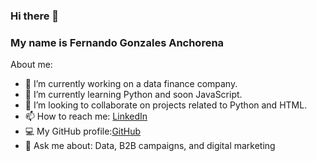 ### Hi there 👋
### My name is **Fernando Gonzales Anchorena**

About me:

- 🔭 I’m currently working on a data finance company.
- 📘 I’m currently learning Python and soon JavaScript.
- 👯 I’m looking to collaborate on projects related to Python and HTML.
- 📫 How to reach me: [LinkedIn](https://www.linkedin.com/in/fgonzalesanchorena/)
- 💻 My GitHub profile:[GitHub](https://github.com/FerGonAnc)
- 💬 Ask me about: Data, B2B campaigns, and digital marketing



